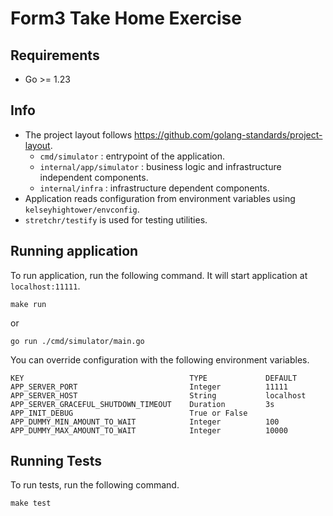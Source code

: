 # Form3 Take Home Exercise

## Requirements
* Go >= 1.23

## Info

* The project layout follows https://github.com/golang-standards/project-layout.
    * `cmd/simulator` : entrypoint of the application.
    * `internal/app/simulator` : business logic and infrastructure independent components.
    * `internal/infra` : infrastructure dependent components.
* Application reads configuration from environment variables using `kelseyhightower/envconfig`.
* `stretchr/testify` is used for testing utilities.

## Running application

To run application, run the following command. It will start application at `localhost:11111`.

```shell
make run
```

or

```shell
go run ./cmd/simulator/main.go
```

You can override configuration with the following environment variables.

```
KEY                                     TYPE             DEFAULT  
APP_SERVER_PORT                         Integer          11111    
APP_SERVER_HOST                         String           localhost
APP_SERVER_GRACEFUL_SHUTDOWN_TIMEOUT    Duration         3s       
APP_INIT_DEBUG                          True or False             
APP_DUMMY_MIN_AMOUNT_TO_WAIT            Integer          100      
APP_DUMMY_MAX_AMOUNT_TO_WAIT            Integer          10000    
```

## Running Tests

To run tests, run the following command.

```shell
make test
```